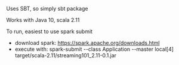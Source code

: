 
Uses SBT, so simply
  sbt package

Works with Java 10, scala 2.11

To run, easiest to use spark submit

* download spark: https://spark.apache.org/downloads.html
* execute with: spark-submit --class Application --master local[4] target/scala-2.11/streaming101_2.11-0.1.jar


